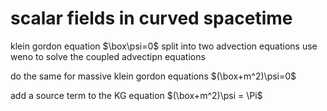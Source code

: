 # scalar fields in curved spacetime

klein gordon equation $\box\psi=0$
split into two advection equations
use weno to solve the coupled advectipn equations

do the same for massive klein gordon equations $(\box+m^2)\psi=0$

add a source term to the KG equation $(\box+m^2)\psi = \Pi$

